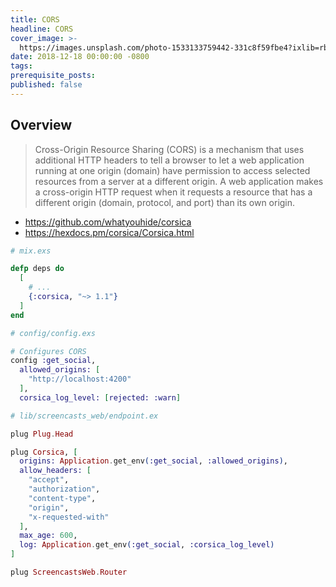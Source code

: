 ```yaml
---
title: CORS
headline: CORS
cover_image: >-
  https://images.unsplash.com/photo-1533133759442-331c8f59fbe4?ixlib=rb-1.2.1&ixid=eyJhcHBfaWQiOjEyMDd9&s=f0ffbc89619c4b9daa94cf6a11249202&auto=format&fit=crop&w=500&h=280&q=80
date: 2018-12-18 00:00:00 -0800
tags:
prerequisite_posts:
published: false
---
```


## Overview

> Cross-Origin Resource Sharing (CORS) is a mechanism that uses additional HTTP headers to tell a browser to let a web application running at one origin (domain) have permission to access selected resources from a server at a different origin. A web application makes a cross-origin HTTP request when it requests a resource that has a different origin (domain, protocol, and port) than its own origin.


- https://github.com/whatyouhide/corsica
- https://hexdocs.pm/corsica/Corsica.html


```elixir
# mix.exs

defp deps do
  [
    # ...
    {:corsica, "~> 1.1"}
  ]
end
```

```elixir
# config/config.exs

# Configures CORS
config :get_social,
  allowed_origins: [
    "http://localhost:4200"
  ],
  corsica_log_level: [rejected: :warn]
```

```elixir
# lib/screencasts_web/endpoint.ex

plug Plug.Head

plug Corsica, [
  origins: Application.get_env(:get_social, :allowed_origins),
  allow_headers: [
    "accept",
    "authorization",
    "content-type",
    "origin",
    "x-requested-with"
  ],
  max_age: 600,
  log: Application.get_env(:get_social, :corsica_log_level)
]

plug ScreencastsWeb.Router
```



